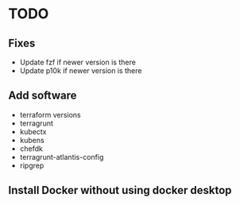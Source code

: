 # TODO

## Fixes
- Update fzf if newer version is there
- Update p10k if newer version is there

## Add software
- terraform versions
- terragrunt
- kubectx
- kubens
- chefdk
- terragrunt-atlantis-config
- ripgrep

## Install Docker without using docker desktop
